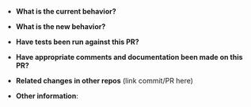 

* **What is the current behavior?**  


* **What is the new behavior?**


* **Have tests been run against this PR?**  


* **Have appropriate comments and documentation been made on this PR?**  


* **Related changes in other repos** (link commit/PR here)


* **Other information**:



